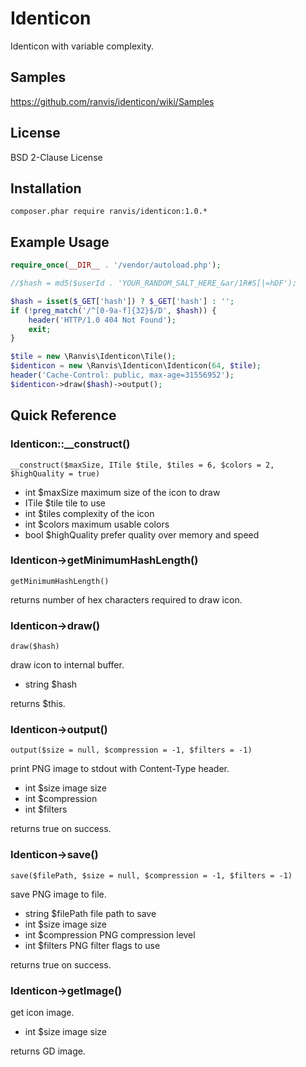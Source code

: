 # Identicon

Identicon with variable complexity.


## Samples

https://github.com/ranvis/identicon/wiki/Samples


## License

BSD 2-Clause License


## Installation

`
composer.phar require ranvis/identicon:1.0.*
`

## Example Usage

```php
require_once(__DIR__ . '/vendor/autoload.php');

//$hash = md5($userId . 'YOUR_RANDOM_SALT_HERE_&ar/1R#S[|=hDF');

$hash = isset($_GET['hash']) ? $_GET['hash'] : '';
if (!preg_match('/^[0-9a-f]{32}$/D', $hash)) {
	header('HTTP/1.0 404 Not Found');
	exit;
}

$tile = new \Ranvis\Identicon\Tile();
$identicon = new \Ranvis\Identicon\Identicon(64, $tile);
header('Cache-Control: public, max-age=31556952');
$identicon->draw($hash)->output();
```

## Quick Reference

### Identicon::__construct()

`__construct($maxSize, ITile $tile, $tiles = 6, $colors = 2, $highQuality = true)`

* int $maxSize maximum size of the icon to draw
* ITile $tile tile to use
* int $tiles complexity of the icon
* int $colors maximum usable colors
* bool $highQuality prefer quality over memory and speed

### Identicon->getMinimumHashLength()

`getMinimumHashLength()`

returns number of hex characters required to draw icon.

### Identicon->draw()

`draw($hash)`

draw icon to internal buffer.

* string $hash

returns $this.

### Identicon->output()

`output($size = null, $compression = -1, $filters = -1)`

print PNG image to stdout with Content-Type header.

* int $size image size
* int $compression
* int $filters

returns true on success.

### Identicon->save()

`save($filePath, $size = null, $compression = -1, $filters = -1)`

save PNG image to file.

* string $filePath file path to save
* int $size image size
* int $compression PNG compression level
* int $filters PNG filter flags to use

returns true on success.

### Identicon->getImage()

get icon image.

* int $size image size

returns GD image.
